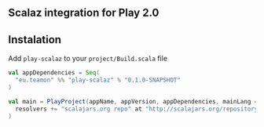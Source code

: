 ## Scalaz integration for Play 2.0

## Instalation

Add `play-scalaz` to your `project/Build.scala` file

``` scala
val appDependencies = Seq(
  "eu.teamon" %% "play-scalaz" % "0.1.0-SNAPSHOT"
)

val main = PlayProject(appName, appVersion, appDependencies, mainLang = SCALA).settings(
  resolvers += "scalajars.org repo" at "http://scalajars.org/repository"
)
```

